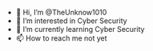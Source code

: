 - 👋 Hi, I’m @TheUnknow1010
- 👀 I’m interested in Cyber Security
- 🌱 I’m currently learning Cyber Security
- 📫 How to reach me not yet
<!---
TheUnknow1010/TheUnknow1010 is a ✨ special ✨ repository because its `README.md` (this file) appears on your GitHub profile.
You can click the Preview link to take a look at your changes.
--->
